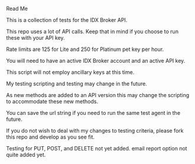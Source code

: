 Read Me

This is a collection of tests for the IDX Broker API.

This repo uses a lot of API calls. Keep that in mind if you choose to run these with your API key.

Rate limits are 125 for Lite and 250 for Platinum pet key per hour.

You will need to have an active IDX Broker account and an active API key.

This script will not employ ancillary keys at this time.

My testing scripting and testing may change in the future.

As new methods are added to an API version this may change the scripting to accommodate these new methods.

You can save the url string if you need to run the same test agent in the future.

If you do not wish to deal with my changes to testing criteria, please fork this repo and develop as you see fit.

Testing for PUT, POST, and DELETE not yet added.
email report option not quite added yet.

